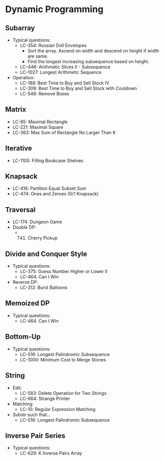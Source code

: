 # Dynamic Programming

## Subarray
- Typical questions:
	- LC-354: Russian Doll Envelopes
		- Sort the array. Ascend on width and descend on height if width are same.
		- Find the longest increasing subsequence based on height.
	- LC-446: Arithmetic Slices II - Subsequence
	- LC-1027: Longest Arithmetic Sequence
- Operation:
	- LC-188: Best Time to Buy and Sell Stock IV
	- LC-309: Best Time to Buy and Sell Stock with Cooldown
	- LC-546: Remove Boxes

## Matrix
- LC-85: Maximal Rectangle
- LC-221: Maximal Square
- LC-363: Max Sum of Rectangle No Larger Than K

## Iterative
- LC-1105: Filling Bookcase Shelves

## Knapsack
- LC-416: Partition Equal Subset Sum
- LC-474: Ones and Zeroes (0/1 Knapsack)

## Traversal
- LC-174: Dungeon Game
- Double DP:
	- 741. Cherry Pickup

## Divide and Conquer Style
- Typical questions:
	- LC-375: Guess Number Higher or Lower II
	- LC-464. Can I Win
- Reverse DP:
	- LC-312: Burst Balloons

## Memoized DP
- Typical questions:
	- LC-464. Can I Win

## Bottom-Up
- Typical questions:
    - LC-516: Longest Palindromic Subsequence
	- LC-1000: Minimum Cost to Merge Stones

## String
- Edit:
    - LC-583: Delete Operation for Two Strings
	- LC-664: Strange Printer
- Matching:
 	- LC-10: Regular Expression Matching
- Substr such that...
	- LC-516: Longest Palindromic Subsequence

## Inverse Pair Series
- Typical questions:
	- LC-629: K Inverse Pairs Array
